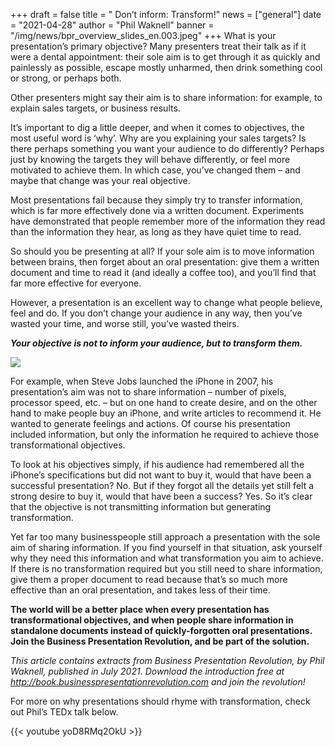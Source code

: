 +++
draft = false
title = " Don’t inform: Transform!"
news = ["general"]
date = "2021-04-28"
author = "Phil Waknell"
banner = "/img/news/bpr_overview_slides_en.003.jpeg"
+++
What is your presentation’s primary objective? Many presenters treat their talk as if it were a dental appointment: their sole aim is to get through it as quickly and painlessly as possible, escape mostly unharmed, then drink something cool or strong, or perhaps both.

Other presenters might say their aim is to share information: for example, to explain sales targets, or business results.

It’s important to dig a little deeper, and when it comes to objectives, the most useful word is ‘why’. Why are you explaining your sales targets? Is there perhaps something you want your audience to do differently? Perhaps just by knowing the targets they will behave differently, or feel more motivated to achieve them. In which case, you’ve changed them – and maybe that change was your real objective.

Most presentations fail because they simply try to transfer information, which is far more effectively done via a written document. Experiments have demonstrated that people remember more of the information they read than the information they hear, as long as they have quiet time to read. 

So should you be presenting at all? If your sole aim is to move information between brains, then forget about an oral presentation: give them a written document and time to read it (and ideally a coffee too), and you’ll find that far more effective for everyone.

However, a presentation is an excellent way to change what people believe, feel and do. If you don’t change your audience in any way, then you’ve wasted your time, and worse still, you’ve wasted theirs.

***Your objective is not to inform your audience, but to transform them.***

![](/img/news/bpr_overview_slides_en.003.jpeg)

For example, when Steve Jobs launched the iPhone in 2007, his presentation’s aim was not to share information – number of pixels, processor speed, etc. – but on one hand to create desire, and on the other hand to make people buy an iPhone, and write articles to recommend it. He wanted to generate feelings and actions. Of course his presentation included information, but only the information he required to achieve those transformational objectives.

To look at his objectives simply, if his audience had remembered all the iPhone’s specifications but did not want to buy it, would that have been a successful presentation? No. But if they forgot all the details yet still felt a strong desire to buy it, would that have been a success? Yes. So it’s clear that the objective is not transmitting information but generating transformation.

Yet far too many businesspeople still approach a presentation with the sole aim of sharing information. If you find yourself in that situation, ask yourself why they need this information and what transformation you aim to achieve. If there is no transformation required but you still need to share information, give them a proper document to read because that’s so much more effective than an oral presentation, and takes less of their time.

**The world will be a better place when every presentation has transformational objectives, and when people share information in standalone documents instead of quickly-forgotten oral presentations. Join the Business Presentation Revolution, and be part of the solution.**

*This article contains extracts from Business Presentation Revolution, by Phil Waknell, published in July 2021. Download the introduction free at <http://book.businesspresentationrevolution.com> and join the revolution!*

For more on why presentations should rhyme with transformation, check out Phil’s TEDx talk below.

{{< youtube yoD8RMq2OkU >}}